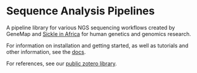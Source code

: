 Sequence Analysis Pipelines
===========================

A pipeline library for various NGS sequencing workflows created by GeneMap and [Sickle in Africa](https://www.sickleinafrica.org/) for human genetics and genomics research.

For information on installation and getting started, as well as tutorials and other information, see the [docs](docs-site/docs/index.md).

For references, see our [public zotero library](https://www.zotero.org/groups/2546673/sickle_in_africa/collections/4F9NE5SP).